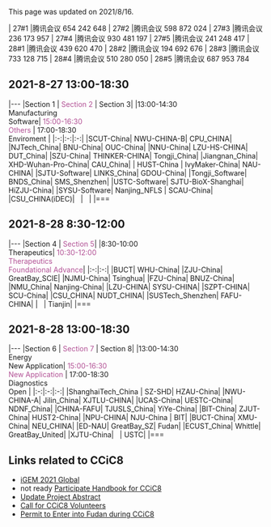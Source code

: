 This page was updated on 2021/8/16.

| 27#1 |腾讯会议 654 242 648
| 27#2 |腾讯会议 598 872 024
| 27#3 |腾讯会议 236 173 957
| 27#4 |腾讯会议 930 481 197
| 27#5 |腾讯会议 241 248 417
| 28#1 |腾讯会议 439 620 470
| 28#2 |腾讯会议 194 692 676
| 28#3 |腾讯会议 733 128 715
| 28#4 |腾讯会议 510 280 050
| 28#5 |腾讯会议 687 953 784


## 2021-8-27 13:00-18:30

|---
|Section 1 | <span style="color:#B25195">Section 2</span> | Section 3|
|13:00-14:30<br/>Manufacturing<br/>Software| <span style="color:#B25195">15:00-16:30<br/>Others</span> | 17:00-18:30<br/>Enviroment |
|:-:|:-:|:-:|
|SCUT-China| NWU-CHINA-B| CPU_CHINA|
|NJTech_China| BNU-China| OUC-China|
|NNU-China| LZU-HS-CHINA| DUT_China|
|SZU-China| THINKER-CHINA| Tongji_China|
|Jiangnan_China| XHD-Wuhan-Pro-China| CAU_China|
| HUST-China | IvyMaker-China| NAU-CHINA|
|SJTU-Software| LINKS_China| GDOU-China|
|Tongji_Software| BNDS_China| SMS_Shenzhen|
|USTC-Software| SJTU-BioX-Shanghai| HiZJU-China|
|SYSU-Software| Nanjing_NFLS | SCAU-China|
|CSU_CHINA(iDEC)| &nbsp; | &nbsp; |
|===


## 2021-8-28 8:30-12:00

|---
|Section 4 | <span style="color:#B25195">Section 5</span>|
|8:30-10:00<br/>Therapeutics| <span style="color:#B25195">10:30-12:00<br/>Therapeutics<br/>Foundational&nbsp;Advance</span>|
|:-:|:-:|
|BUCT| WHU-China|
|ZJU-China| GreatBay_SCIE|
|NJMU-China| Tsinghua|
|FZU-China| BNUZ-China|
|NMU_China| Nanjing-China|
|LZU-CHINA| SYSU-CHINA|
|SZPT-CHINA| SCU-China|
|CSU_CHINA| NUDT_CHINA|
|SUSTech_Shenzhen| FAFU-CHINA|
| &nbsp; | Tianjin|
|===


## 2021-8-28 13:00-18:30

|---
|Section 6 | <span style="color:#B25195">Section 7</span> | Section 8|
|13:00-14:30<br/>Energy<br/>New&nbsp;Application| <span style="color:#B25195">15:00-16:30<br/>New&nbsp;Application</span> | 17:00-18:30<br/>Diagnostics<br/>Open |
|:-:|:-:|:-:|
|ShanghaiTech_China | SZ-SHD| HZAU-China|
|NWU-CHINA-A| Jilin_China| XJTLU-CHINA|
|UCAS-China| UESTC-China| NDNF_China|
|CHINA-FAFU| TJUSLS_China| YiYe-China|
|BIT-China| ZJUT-China| HUST2-China|
|NPU-CHINA| NJU-China | BIT|
|BUCT-China| XMU-China| NEU_CHINA|
|ED-NAU| GreatBay_SZ| Fudan|
|ECUST_China| Whittle| GreatBay_United|
|XJTU-China| &nbsp; | USTC|
|===


## Links related to CCiC8
- [iGEM 2021 Global](https://igem2021global.slack.com)
- not ready [Participate Handbook for CCiC8]()
- [Update Project Abstract](https://www.wjx.cn/vj/h4icxcB.aspx)
- [Call for CCiC8 Volunteers](https://www.wjx.cn/vj/rYR3vK6.aspx)
- [Permit to Enter into Fudan during CCiC8](https://www.wjx.cn/vj/r6cE82R.aspx)
